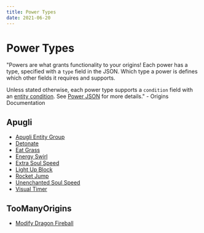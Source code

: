 ```yaml
---
title: Power Types
date: 2021-06-20
---
```


# Power Types

"Powers are what grants functionality to your origins! Each power has a type, specified with
a `type` field in the JSON. Which type a power is defines which other fields it requires and supports.

Unless stated otherwise, each power type supports a `condition` field with an [entity condition](https://origins.readthedocs.io/en/latest/entity_conditions/). See [Power JSON](https://origins.readthedocs.io/en/latest/power_json/) for more details." - Origins Documentation

## Apugli
* [Apugli Entity Group](entity_group)
* [Detonate](detonate)
* [Eat Grass](eat_grass)
* [Energy Swirl](energy_swirl)
* [Extra Soul Speed](extra_soul_speed)
* [Light Up Block](light_up_block)
* [Rocket Jump](rocket_jump)
* [Unenchanted Soul Speed](unenchanted_soul_speed)
* [Visual Timer](visual_timer)

## TooManyOrigins
* [Modify Dragon Fireball](visual_timer)